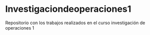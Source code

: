 # Investigaciondeoperaciones1
Repositorio con los trabajos realizados en el curso investigación de operaciones 1
